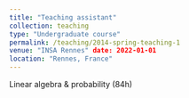```yaml
--- 
title: "Teaching assistant" 
collection: teaching 
type: "Undergraduate course" 
permalink: /teaching/2014-spring-teaching-1 
venue: "INSA Rennes" date: 2022-01-01 
location: "Rennes, France" 
--- 
```


Linear algebra & probability (84h)
